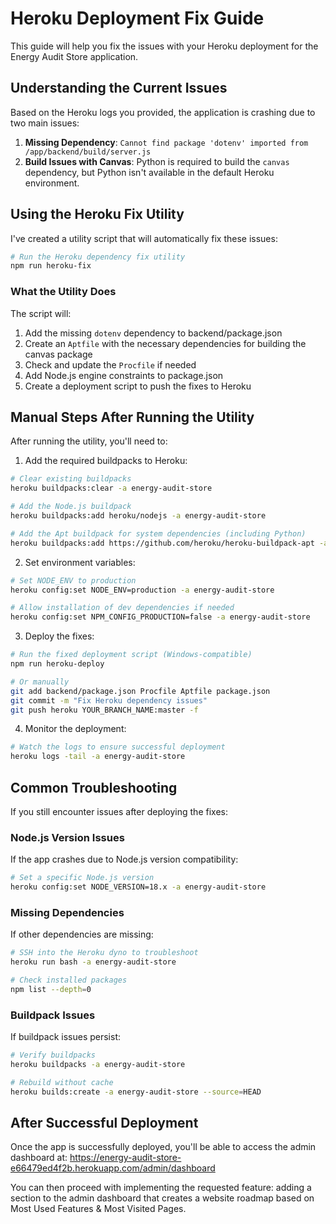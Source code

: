 # Heroku Deployment Fix Guide

This guide will help you fix the issues with your Heroku deployment for the Energy Audit Store application.

## Understanding the Current Issues

Based on the Heroku logs you provided, the application is crashing due to two main issues:

1. **Missing Dependency**: `Cannot find package 'dotenv' imported from /app/backend/build/server.js`
2. **Build Issues with Canvas**: Python is required to build the `canvas` dependency, but Python isn't available in the default Heroku environment.

## Using the Heroku Fix Utility

I've created a utility script that will automatically fix these issues:

```bash
# Run the Heroku dependency fix utility
npm run heroku-fix
```

### What the Utility Does

The script will:

1. Add the missing `dotenv` dependency to backend/package.json
2. Create an `Aptfile` with the necessary dependencies for building the canvas package
3. Check and update the `Procfile` if needed
4. Add Node.js engine constraints to package.json
5. Create a deployment script to push the fixes to Heroku

## Manual Steps After Running the Utility

After running the utility, you'll need to:

1. Add the required buildpacks to Heroku:

```bash
# Clear existing buildpacks
heroku buildpacks:clear -a energy-audit-store

# Add the Node.js buildpack
heroku buildpacks:add heroku/nodejs -a energy-audit-store

# Add the Apt buildpack for system dependencies (including Python)
heroku buildpacks:add https://github.com/heroku/heroku-buildpack-apt -a energy-audit-store
```

2. Set environment variables:

```bash
# Set NODE_ENV to production
heroku config:set NODE_ENV=production -a energy-audit-store

# Allow installation of dev dependencies if needed
heroku config:set NPM_CONFIG_PRODUCTION=false -a energy-audit-store
```

3. Deploy the fixes:

```bash
# Run the fixed deployment script (Windows-compatible)
npm run heroku-deploy

# Or manually
git add backend/package.json Procfile Aptfile package.json
git commit -m "Fix Heroku dependency issues"
git push heroku YOUR_BRANCH_NAME:master -f
```

4. Monitor the deployment:

```bash
# Watch the logs to ensure successful deployment
heroku logs -tail -a energy-audit-store
```

## Common Troubleshooting

If you still encounter issues after deploying the fixes:

### Node.js Version Issues

If the app crashes due to Node.js version compatibility:

```bash
# Set a specific Node.js version
heroku config:set NODE_VERSION=18.x -a energy-audit-store
```

### Missing Dependencies

If other dependencies are missing:

```bash
# SSH into the Heroku dyno to troubleshoot
heroku run bash -a energy-audit-store

# Check installed packages
npm list --depth=0
```

### Buildpack Issues

If buildpack issues persist:

```bash
# Verify buildpacks
heroku buildpacks -a energy-audit-store

# Rebuild without cache
heroku builds:create -a energy-audit-store --source=HEAD
```

## After Successful Deployment

Once the app is successfully deployed, you'll be able to access the admin dashboard at:
https://energy-audit-store-e66479ed4f2b.herokuapp.com/admin/dashboard

You can then proceed with implementing the requested feature: adding a section to the admin dashboard that creates a website roadmap based on Most Used Features & Most Visited Pages.
